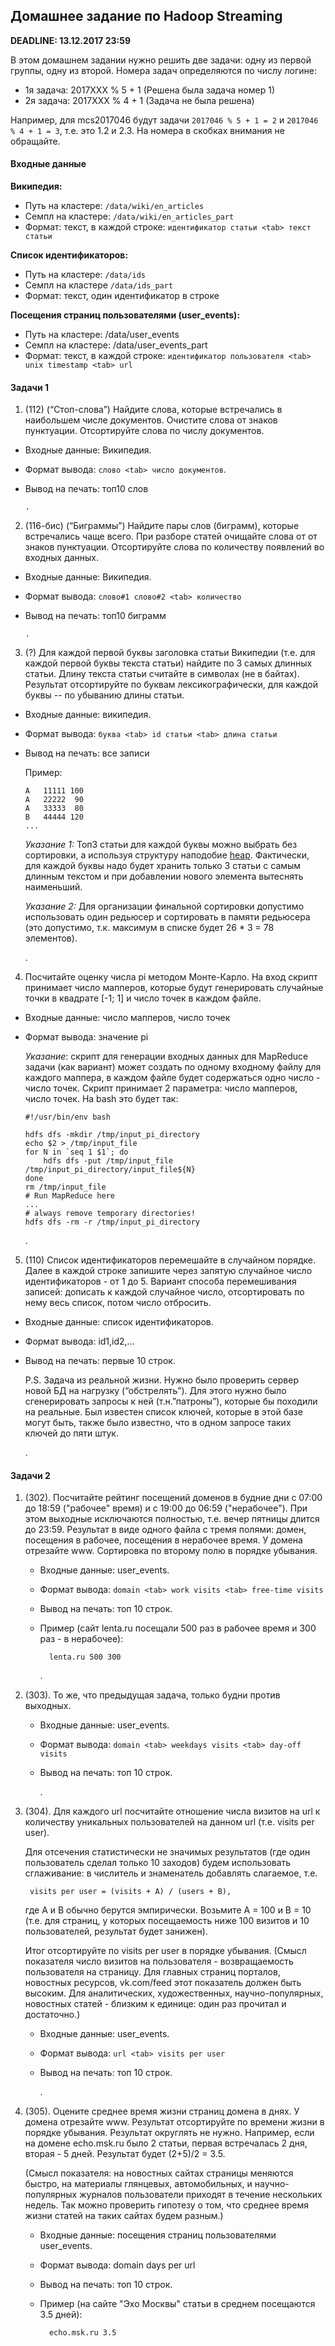## Домашнее задание по Hadoop Streaming

**DEADLINE: 13.12.2017 23:59**
 
В этом домашнем задании нужно решить две задачи: одну из первой группы, одну из второй. Номера задач определяются по числу логине:

  * 1я задача: 2017ХХХ % 5 + 1 (Решена была задача номер 1)
  * 2я задача: 2017ХХХ % 4 + 1 (Задача не была решена)

Например, для mcs2017046 будут задачи `2017046 % 5 + 1 = 2` и `2017046 % 4 + 1 = 3`, т.е. это 1.2 и 2.3. На номера в скобках внимания не обращайте.

#### Входные данные ####

**Википедия:**

* Путь на кластере: `/data/wiki/en_articles`
* Семпл на кластере: `/data/wiki/en_articles_part`
* Формат: текст, в каждой строке: `идентификатор статьи <tab> текст статьи`

**Список идентификаторов:**
* Путь на кластере: `/data/ids`
* Семпл на кластере `/data/ids_part`
* Формат: текст, один идентификатор в строке

**Посещения страниц пользователями (user_events):**

* Путь на кластере: /data/user_events
* Семпл на кластере: /data/user_events_part
* Формат: текст, в каждой строке:
`идентификатор пользователя <tab> unix timestamp <tab> url`


#### Задачи 1 ####

1. (112) (“Стоп-слова”) Найдите слова, которые встречались в наибольшем числе документов. Очистите слова от знаков пунктуации. Отсортируйте слова по числу документов.
  - Входные данные: Википедия.
  - Формат вывода: `слово <tab> число документов`.
  - Вывод на печать: топ10 слов

		. 

2. (116-бис) (“Биграммы”) Найдите пары слов (биграмм), которые встречались чаще всего. При разборе статей очищайте слова от от знаков пунктуации. Отсортируйте слова по количеству появлений во входных данных.
  - Входные данные: Википедия.
  - Формат вывода: `слово#1 слово#2 <tab> количество`
  - Вывод на печать: топ10 биграмм

		. 
 
3. (?) Для каждой первой буквы заголовка статьи Википедии (т.е. для каждой первой буквы текста статьи) найдите по 3 самых длинных статьи. Длину текста статьи считайте в символах (не в байтах). Результат отсортируйте по буквам лексикографически, для каждой буквы -- по убыванию длины статьи. 
  - Входные данные: википедия.
  - Формат вывода: `буква <tab> id статьи <tab> длина статьи`
  - Вывод на печать: все записи

	Пример:

		A   11111 100
		A   22222  90 
		A   33333  80
		B   44444 120
		...    

	*Указание 1:* Топ3 статьи для каждой буквы можно выбрать без сортировки, а используя структуру наподобие [heap](https://ru.wikipedia.org/wiki/Куча_(структура_данных)). Фактически, для каждой буквы надо будет хранить только 3 статьи с самым длинным текстом и при добавлении нового элемента вытеснять наименьший.

	*Указание 2:* Для организации финальной сортировки допустимо использовать один редьюсер и сортировать в памяти редьюсера (это допустимо, т.к. максимум в списке будет 26 * 3 = 78 элементов).

	. 

4. Посчитайте оценку числа pi методом Монте-Карло. На вход скрипт принимает число мапперов, которые будут генерировать случайные точки в квадрате [-1; 1] и число точек в каждом файле.
  - Входные данные: число мапперов, число точек
  - Формат вывода: значение pi

	*Указание*: скрипт для генерации входных данных для MapReduce задачи (как вариант) может создать по одному входному файлу для каждого маппера, в каждом файле будет содержаться одно число - число точек. Скрипт принимает 2 параметра: число мапперов, число точек. На bash это будет так:

		#!/usr/bin/env bash
		
		hdfs dfs -mkdir /tmp/input_pi_directory
		echo $2 > /tmp/input_file
		for N in `seq 1 $1`; do
    		hdfs dfs -put /tmp/input_file /tmp/input_pi_directory/input_file${N}
		done
		rm /tmp/input_file
		# Run MapReduce here
		...
		# always remove temporary directories!
		hdfs dfs -rm -r /tmp/input_pi_directory 

	. 

5. (110) Список идентификаторов перемешайте в случайном порядке. Далее в каждой строке запишите через запятую случайное число идентификаторов - от 1 до 5.
Вариант способа перемешивания записей: дописать к каждой случайное число, отсортировать по нему весь список, потом число отбросить.
  - Входные данные: список идентификаторов.
  - Формат вывода: id1,id2,...
  - Вывод на печать: первые 10 строк.


    P.S. Задача из реальной жизни. Нужно было проверить сервер новой БД на нагрузку (“обстрелять”). Для этого нужно было сгенерировать запросы к ней (т.н.”патроны”), 
    которые бы походили на реальные. Был известен список ключей, которые в этой базе могут быть, также было известно, что в одном запросе таких ключей до пяти штук.

	.
	
#### Задачи 2 ####

1. (302). Посчитайте рейтинг посещений доменов в будние дни с 07:00 до 18:59 ("рабочее" время) и с 19:00 до 06:59 ("нерабочее"). При этом выходные исключаются полностью, т.е. вечер пятницы длится до 23:59. Результат в виде одного файла с тремя полями: домен, посещения в рабочее, посещения в нерабочее время. У домена отрезайте www. Сортировка по второму полю в порядке убывания.
	* Входные данные: user_events.
	* Формат вывода: `domain <tab> work visits <tab> free-time visits`
 	* Вывод на печать: топ 10 строк.
	* Пример (сайт lenta.ru посещали 500 раз в рабочее время и 300 раз - в нерабочее):

			lenta.ru 500 300

		. 
 
2. (303). То же, что предыдущая задача, только будни против выходных.
	* Входные данные: user_events.
	* Формат вывода: `domain <tab> weekdays visits <tab> day-off visits`
	* Вывод на печать: топ 10 строк.

		. 
 
3. (304). Для каждого url посчитайте отношение числа визитов на url к количеству уникальных пользователей на данном url (т.е. visits per user).

	Для отсечения статистически не значимых результатов (где один пользователь сделал только 10 заходов) будем использовать сглаживание: в числитель и знаменатель добавлять слагаемое, т.е.

		visits per user = (visits + A) / (users + B),

	где A и B обычно берутся эмпирически. Возьмите A = 100 и B = 10 (т.е. для страниц, у которых посещаемость ниже 100 визитов и 10 пользователей, результат будет занижен).

	Итог отсортируйте по visits per user в порядке убывания. (Смысл показателя число визитов на пользователя - возвращаемость пользователя на страницу. Для главных страниц порталов, новостных ресурсов, vk.com/feed этот показатель должен быть высоким. Для аналитических, художественных, научно-популярных, новостных статей - близким к единице: один раз прочитал и достаточно.)

	* Входные данные: user_events.
	* Формат вывода: `url <tab> visits per user`
	* Вывод на печать: топ 10 строк.

		. 
 
4. (305). Оцените среднее время жизни страниц домена в днях. У домена отрезайте www. Результат отсортируйте по времени жизни в порядке убывания. Результат округлять не нужно. Например, если на домене echo.msk.ru было 2 статьи, первая встречалась 2 дня, вторая - 5 дней. Результат будет (2+5)/2 = 3.5.

	(Смысл показателя: на новостных сайтах страницы меняются быстро, на материалы глянцевых, автомобильных, и научно-популярных журналов пользователи приходят в течение нескольких недель. Так можно проверить гипотезу о том, что среднее время жизни статей на таких сайтах будем разным.)
	* Входные данные: посещения страниц пользователями user_events.
	* Формат вывода: domain <tab> days per url
	* Вывод на печать: топ 10 строк.
	* Пример (на сайте "Эхо Москвы" статьи в среднем посещаются 3.5 дней):
	
			echo.msk.ru 3.5

